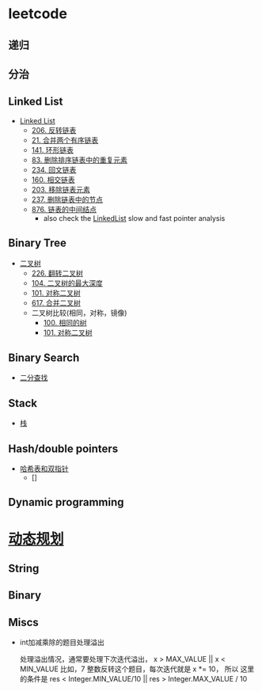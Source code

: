 # leetcode

## 递归

## 分治

## Linked List
* [Linked List](./LinkedList.md)
    * [206. 反转链表](./206-reverse-linked-list/)
    * [21. 合并两个有序链表](./21.merge-two-sorted-lists)
    * [141. 环形链表](./141.linked-list-cycle/)
    * [83. 删除排序链表中的重复元素](./83.remove-duplicates-from-sorted-list)
    * [234. 回文链表](./234-palindrome-linked-list/234.md)
    * [160. 相交链表](./160.intersection-of-two-linked-lists/)
    * [203. 移除链表元素](./203.remove-linked-list-elements)
    * [237. 删除链表中的节点](./237.delete-node-in-a-linked-list)
    * [876. 链表的中间结点](./876.middle-of-the-linked-list)
        * also check the [LinkedList](./LinkedList.md) slow and fast pointer analysis
## Binary Tree
* [二叉树](./binaryTree.md)
    * [226. 翻转二叉树](https://leetcode-cn.com/problems/invert-binary-tree/)
    * [104. 二叉树的最大深度](./104.maximum-depth-of-binary-tree/104.md/)
    * [101. 对称二叉树](./110.balanced-binary-tree/)
    * [617. 合并二叉树](./617.merge-two-binary-trees/)
    * 二叉树比较(相同，对称，镜像)
        * [100. 相同的树](./100.same-tree)
        * [101. 对称二叉树](./101.symmetric-tree)
## Binary Search 
* [二分查找](./binarySearch.md)

## Stack
* [栈](./stack.md)

## Hash/double pointers
* [哈希表和双指针](./hashTwoPointers.md)
    * []
## Dynamic programming
# [动态规划](./dynamicProgramming.md)
## String

## Binary


## Miscs
* int加减乘除的题目处理溢出

    处理溢出情况，通常要处理下次迭代溢出， x > MAX_VALUE || x < MIN_VALUE
    比如，7 整数反转这个题目，每次迭代就是 x *= 10， 所以 这里的条件是
    res < Integer.MIN_VALUE/10 || res > Integer.MAX_VALUE / 10

